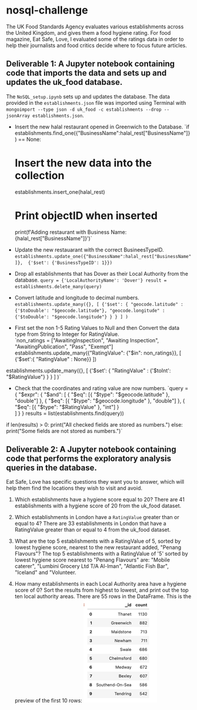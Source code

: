 # nosql-challenge

The UK Food Standards Agency evaluates various establishments across the United Kingdom, and gives them a food hygiene rating. For food magazine, Eat Safe, Love, I evaluated some of the ratings data in order to help their journalists and food critics decide where to focus future articles.

## Deliverable 1: A Jupyter notebook containing code that imports the data and sets up and updates the uk_food database.

The `NoSQL_setup.ipynb` sets up and updates the database. The data provided in the `establishments.json` file was imported using Terminal with `mongoimport --type json -d uk_food -c establishments --drop --jsonArray establishments.json`.

* Insert the new halal restaurant opened in Greenwich to the Database.
`if establishments.find_one({"BusinessName":halal_rest["BusinessName"]}) == None:
    # Insert the new data into the collection
    establishments.insert_one(halal_rest)
    
    # Print objectID when inserted
    print(f'Adding restaurant with Business Name: {halal_rest["BusinessName"]}')`

* Update the new restauarant with the correct BusineesTypeID.
`establishments.update_one({"BusinessName":halal_rest["BusinessName"]},  {'$set': {'BusinessTypeID': 1}})`

* Drop all establishments that has Dover as their Local Authority from the database.
`query = {'LocalAuthorityName': 'Dover'}
result = establishments.delete_many(query)`

* Convert latitude and longitude to decimal numbers.
`establishments.update_many({}, [ {'$set': { "geocode.latitude" : {'$toDouble': "$geocode.latitude"},
                                                "geocode.longitude" : {'$toDouble': "$geocode.longitude"}
                                              }
                                     } ]
                              )`

 * First set the non 1-5 Rating Values to Null and then Convert the data type from String to Integer for RatingValue.   
 `non_ratings = ["AwaitingInspection", "Awaiting Inspection", "AwaitingPublication", "Pass", "Exempt"]
establishments.update_many({"RatingValue": {"$in": non_ratings}}, [ {'$set':{ "RatingValue" : None}} ])

establishments.update_many({}, [ {'$set': { "RatingValue" : {'$toInt': "$RatingValue"}
                                              }
                                     } ]
                              )`

* Check that the coordinates and rating value are now numbers.
`query = {
    "$expr": {
        "$and": [
            { "$eq": [{ "$type": "$geocode.latitude" }, "double"] },
            { "$eq": [{ "$type": "$geocode.longitude" }, "double"] },
            { "$eq": [{ "$type": "$RatingValue" }, "int"] }  
        ]
    }
}
results = list(establishments.find(query))

if len(results) > 0:
    print("All checked fields are stored as numbers.")
else:
    print("Some fields are not stored as numbers.")`


## Deliverable 2: A Jupyter notebook containing code that performs the exploratory analysis queries in the database.

Eat Safe, Love has specific questions they want you to answer, which will help them find the locations they wish to visit and avoid.

1. Which establishments have a hygiene score equal to 20?
   There are 41 establishments with a hygiene score of 20 from the uk_food dataset. 

2. Which establishments in London have a `RatingValue` greater than or equal to 4?
   There are 33 establishments in London that have a RatingValue greater than or equal to 4 from the uk_food dataset.

3. What are the top 5 establishments with a RatingValue of 5, sorted by lowest hygiene score, nearest to the new restaurant added, "Penang Flavours"?
   The top 5 establishments with a RatingValue of '5' sorted by lowest hygiene score nearest to "Penang Flavours" are: "Mobile caterer", "Lumbini Grocery Ltd T/A Al-Iman", "Atlantic Fish Bar", "Iceland" and "Volunteer.            

4. How many establishments in each Local Authority area have a hygiene score of 0? Sort the results from highest to lowest, and print out the top ten local authority areas.
   There are 55 rows in the DataFrame. This is the preview of the first 10 rows:
   ![alt text](image.png)
